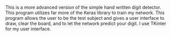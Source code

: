 This is a more advanced version of the simple hand written digit detector. This program utilizes far more of the Keras library to train my network. This program allows the user 
to be the test subject and gives a user interface to draw, clear the board, and to let the network predict your digit. I use TKinter for my user interface.
